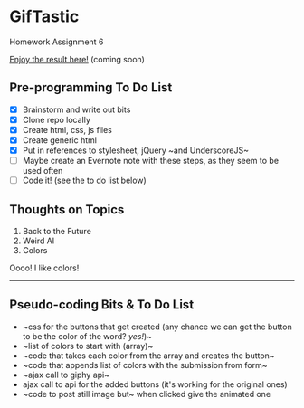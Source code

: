 # GifTastic
Homework Assignment 6

[Enjoy the result here!](https://mathfour.github.io/GifTastic/) (coming soon)

## Pre-programming To Do List
* &#9746; Brainstorm and write out bits
* &#9746; Clone repo locally
* &#9746; Create html, css, js files
* &#9746; Create generic html
* &#9746; Put in references to stylesheet, jQuery ~and UnderscoreJS~
* &#9744; Maybe create an Evernote note with these steps, as they seem to be used often
* &#9744; Code it! (see the to do list below)

## Thoughts on Topics

1. Back to the Future
2. Weird Al
3. Colors

Oooo! I like colors!

******

## Pseudo-coding Bits & To Do List

* ~css for the buttons that get created (any chance we can get the button to be the color of the 
word? *yes!*)~
* ~list of colors to start with (array)~
* ~code that takes each color from the array and creates the button~
* ~code that appends list of colors with the submission from form~
* ~ajax call to giphy api~
* ajax call to api for the added buttons (it's working for the original ones)
* ~code to post still image but~ when clicked give the animated one